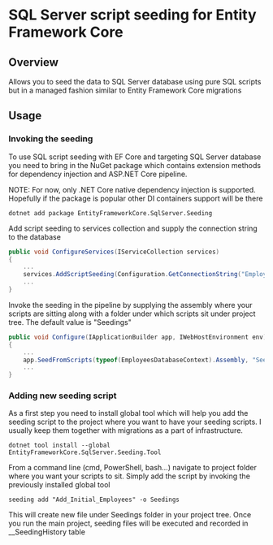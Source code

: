 # SQL Server script seeding for Entity Framework Core

## Overview

Allows you to seed the data to SQL Server database using pure SQL scripts but in a managed fashion similar to Entity Framework Core migrations

## Usage
### Invoking the seeding
To use SQL script seeding with EF Core and targeting SQL Server database you need to bring in the NuGet package which contains extension methods for dependency injection and ASP.NET Core pipeline.

NOTE: For now, only .NET Core native dependency injection is supported. Hopefully if the package is popular other DI containers support will be there

```
dotnet add package EntityFrameworkCore.SqlServer.Seeding
```

Add script seeding to services collection and supply the connection string to the database

```csharp
public void ConfigureServices(IServiceCollection services)
{
	...
	services.AddScriptSeeding(Configuration.GetConnectionString("EmployeesDatabase"));
	...
}
```

Invoke the seeding in the pipeline by supplying the assembly where your scripts are sitting along with a folder under which scripts sit under project tree. The default value is "Seedings"

```csharp
public void Configure(IApplicationBuilder app, IWebHostEnvironment env)
{
	...
    app.SeedFromScripts(typeof(EmployeesDatabaseContext).Assembly, "Seedings");
	...
}
```

### Adding new seeding script
As a first step you need to install global tool which will help you add the seeding script to the project where you want to have your seeding scripts.
I usually keep them together with migrations as a part of infrastructure.

```
dotnet tool install --global EntityFrameworkCore.SqlServer.Seeding.Tool 
```

From a command line (cmd, PowerShell, bash…) navigate to project folder where you want your scripts to sit.
Simply add the script by invoking the previously installed global tool

```
seeding add "Add_Initial_Employees" -o Seedings
```

This will create new file under Seedings folder in your project tree.
Once you run the main project, seeding files will be executed and recorded in __SeedingHistory table

